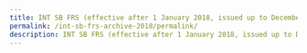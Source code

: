 ```yaml
---
title: INT SB FRS (effective after 1 January 2018, issued up to December 2018)
permalink: /int-sb-frs-archive-2018/permalink/
description: INT SB FRS (effective after 1 January 2018, issued up to December 2018)
---
```


